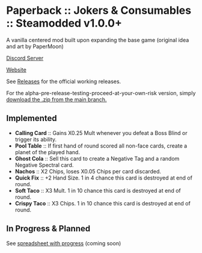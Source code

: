 # Paperback :: Jokers & Consumables :: Steamodded v1.0.0+

A vanilla centered mod built upon expanding the base game (original idea and art by PaperMoon)

[Discord Server](https://discord.gg/uhqx4Yr33j) 

[Website](https://gitnether.github.io/paperback/)

See [Releases](https://github.com/GitNether/paperback/releases) for the official working releases.

For the alpha-pre-release-testing-proceed-at-your-own-risk version, simply [download the .zip from the main branch.](https://github.com/GitNether/paperback/archive/refs/heads/main.zip)

## Implemented

- **Calling Card** :: Gains X0.25 Mult whenever you defeat a Boss Blind or trigger its ability.
- **Pool Table** :: If first hand of round scored all non-face cards, create a planet of the played hand.
- **Ghost Cola** :: Sell this card to create a Negative Tag and a random Negative Spectral card.
- **Nachos** :: X2 Chips, loses X0.05 Chips per card discarded.
- **Quick Fix** :: +2 Hand Size. 1 in 4 chance this card is destroyed at end of round.
- **Soft Taco** :: X3 Mult. 1 in 10 chance this card is destroyed at end of round.
- **Crispy Taco** :: X3 Chips. 1 in 10 chance this card is destroyed at end of round.

## In Progress & Planned

See [spreadsheet with progress]() (coming soon)
